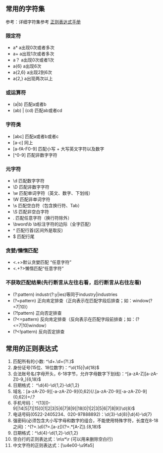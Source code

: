 ## 常用的字符集
参考：详细字符集参考 [正则表达式手册](https://tool.oschina.net/uploads/apidocs/jquery/regexp.html)
### 限定符
- a*		  a出现0次或者多次
- a+          a出现1次或者多次
- a？		a出现0次或者1次
- a{6}	   a出现6次
- a{2,6}	a出现2到6次
- a{2,}	  a出现两次以上
### 或运算符
- (a|b)		    匹配a或者b
- (ab) | (cd)	匹配ab或者cd

### 字符类
- [abc]			  匹配a或者b或者c
- [a-c]			   同上
- [a-fA-F0-9]	匹配小写 + 大写英文字符以及数字
- [^0-9]		     匹配非数字字符

### 元字符
- \d			匹配数字字符
- \D			匹配非数字字符
- \w			匹配单词字符（英文、数字、下划线）
- \W			匹配非单词字符
- \s			  匹配空白符（包含换行符、Tab）
- \S			  匹配非空白字符
- .			     匹配任意字符（换行符除外）
- \bword\b		\b标注字符的边际（全字匹配）
- ^			    匹配行首(区间外是取反)
- $			    匹配行尾

### 贪婪/懒惰匹配
- <.+>默认贪婪匹配 “任意字符”
- <.+?>懒惰匹配“任意字符”

### 不获取匹配结果(**先行断言从左往右看，后行断言从右往左看**)
- (?:pattern)		industr(?:y|ies)等同于industry|industries
- (?=pattern)	   正向肯定排查（正向表示在匹配字段后排查；如：window(?=7|10)）
- (?!pattern)		正向否定排查
- (?<=pattern)	 反向肯定排查（反向表示在匹配字段前排查；如：(?<=7|10)window）
- (?<!pattern)	  反向否定排查

## 常用的正则表达式

1. 匹配所有的小数:	^\d+\.\d+(?!\.)$
2. 身份证号(15位、18位数字)：^\d{15}|\d{18}$
3. 合法账号名(字母开头，6-18字节，允许字母数字下划线)：^[a-zA-Z][a-zA-Z0-9_]{6,18}$
4. 日期格式：	^\d{4}-\d{1,2}-\d{1,2}
5. 域名：[a-zA-Z0-9][-a-zA-Z0-9]{0,62}(/.[a-zA-Z0-9][-a-zA-Z0-9]{0,62})+/.?
6. 手机号码：	^(13[0-9]|14[5|7]|15[0|1|2|3|5|6|7|8|9]|18[0|1|2|3|5|6|7|8|9])\d{8}$
7. 电话号码(0522-2405234、020-97888892)：\d{3}-\d{8}|\d{4}-\d{7}
8. 强密码(必须包含大小写字母和数字的组合，不能使用特殊字符，长度在8-18之间)：^(?=.*\d)(?=.*[a-z])(?=.*[A-Z]).{8,18}$
9. 日期格式：^\d{4}-\d{1,2}-\d{1,2}
10. 空白行的正则表达式：\n\s*\r (可以用来删除空白行)
11. 中文字符的正则表达式：[\u4e00-\u9fa5]
